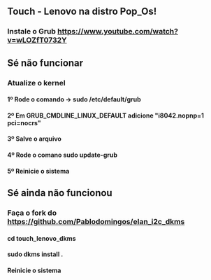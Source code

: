 ## Touch - Lenovo na distro Pop_Os!
### Instale o Grub https://www.youtube.com/watch?v=wLOZfT0732Y

## Sé não funcionar

### Atualize o kernel
#### 1º Rode o comando -> sudo <editor de sua preferencia/> /etc/default/grub
#### 2º Em GRUB_CMDLINE_LINUX_DEFAULT adicione "i8042.nopnp=1 pci=nocrs"
#### 3º Salve o arquivo
#### 4º Rode o comano sudo update-grub
#### 5º Reinicie o sistema

## Sé ainda não funcionou

### Faça o fork do https://github.com/Pablodomingos/elan_i2c_dkms
#### cd touch_lenovo_dkms
#### sudo dkms install .
#### Reinicie o sistema
